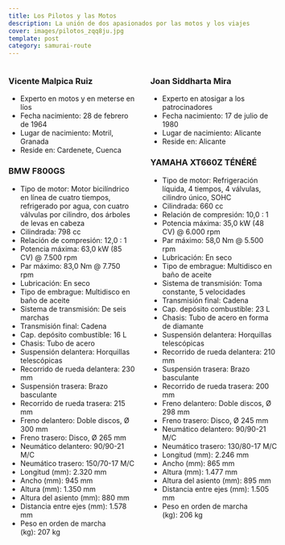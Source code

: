 ```yaml
---
title: Los Pilotos y las Motos
description: La unión de dos apasionados por las motos y los viajes
cover: images/pilotos_zqq8ju.jpg
template: post
category: samurai-route
---
```


<style>
.wrapper {
  display: grid;
  grid-template-columns: 50% 50%;
  grid-gap: 30px;
}
</style>

<div class="wrapper">
  <div>
    <h3>Vicente Malpica Ruiz</h3>
    <ul>
      <li>Experto en motos y en meterse en líos</li>
      <li>Fecha nacimiento: 28 de febrero de 1964</li>
      <li>Lugar de nacimiento: Motril, Granada</li>
      <li>Reside en: Cardenete, Cuenca</li>
    </ul>
    <h3>BMW F800GS</h3>
    <ul>
      <li>Tipo de motor: Motor bicilíndrico en línea de cuatro tiempos, refrigerado por agua, con cuatro válvulas por cilindro, dos árboles de levas en cabeza</li>
      <li>Cilindrada: 798 cc</li>
      <li>Relación de compresión: 12,0 : 1</li>
      <li>Potencia máxima: 63,0 kW (85 CV) @ 7.500 rpm</li>
      <li>Par máximo: 83,0 Nm @ 7.750 rpm</li>
      <li>Lubricación: En seco</li>
      <li>Tipo de embrague: Multidisco en baño de aceite</li>
      <li>Sistema de transmisión: De seis marchas</li>
      <li>Transmisión final: Cadena</li>
      <li>Cap. depósito combustible: 16 L</li>
      <li>Chasis: Tubo de acero</li>
      <li>Suspensión delantera: Horquillas telescópicas</li>
      <li>Recorrido de rueda delantera: 230 mm</li>
      <li>Suspensión trasera: Brazo basculante</li>
      <li>Recorrido de rueda trasera: 215 mm</li>
      <li>Freno delantero: Doble discos, Ø 300 mm</li>
      <li>Freno trasero: Disco, Ø 265 mm</li>
      <li>Neumático delantero: 90/90-21 M/C</li>
      <li>Neumático trasero: 150/70-17 M/C</li>
      <li>Longitud (mm): 2.320 mm</li>
      <li>Ancho (mm): 945 mm</li>
      <li>Altura (mm): 1.350 mm</li>
      <li>Altura del asiento (mm): 880 mm</li>
      <li>Distancia entre ejes (mm): 1.578 mm</li>
      <li>Peso en orden de marcha (kg): 207 kg</li>
    </ul>
  </div>
  <div>
    <h3>Joan Siddharta Mira</h3>
    <ul>
      <li>Experto en atosigar a los patrocinadores</li>
      <li>Fecha nacimiento: 17 de julio de 1980</li>
      <li>Lugar de nacimiento: Alicante</li>
      <li>Reside en: Alicante</li>
    </ul>
    <h3>YAMAHA XT660Z TÉNÉRÉ</h3>
    <ul>
      <li>Tipo de motor: Refrigeración líquida, 4 tiempos, 4 válvulas, cilindro único, SOHC</li>
      <li>Cilindrada: 660 cc</li>
      <li>Relación de compresión: 10,0 : 1</li>
      <li>Potencia máxima: 35,0 kW (48 CV) @ 6.000 rpm</li>
      <li>Par máximo: 58,0 Nm @ 5.500 rpm</li>
      <li>Lubricación: En seco</li>
      <li>Tipo de embrague: Multidisco en baño de aceite</li>
      <li>Sistema de transmisión: Toma constante, 5 velocidades</li>
      <li>Transmisión final: Cadena</li>
      <li>Cap. depósito combustible: 23 L</li>
      <li>Chasis: Tubo de acero en forma de diamante</li>
      <li>Suspensión delantera: Horquillas telescópicas</li>
      <li>Recorrido de rueda delantera: 210 mm</li>
      <li>Suspensión trasera: Brazo basculante</li>
      <li>Recorrido de rueda trasera: 200 mm</li>
      <li>Freno delantero: Doble discos, Ø 298 mm</li>
      <li>Freno trasero: Disco, Ø 245 mm</li>
      <li>Neumático delantero: 90/90-21 M/C</li>
      <li>Neumático trasero: 130/80-17 M/C</li>
      <li>Longitud (mm): 2.246 mm</li>
      <li>Ancho (mm): 865 mm</li>
      <li>Altura (mm): 1.477 mm</li>
      <li>Altura del asiento (mm): 895 mm</li>
      <li>Distancia entre ejes (mm): 1.505 mm</li>
      <li>Peso en orden de marcha (kg): 206 kg</li>
    </ul>
  </div>
</div>

